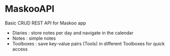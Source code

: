 # MaskooAPI

Basic CRUD REST API for Maskoo app

- Diaries : store notes per day and navigate in the calendar
- Notes : simple notes
- Toolboxes : save key-value pairs (Tools) in different Toolboxes for quick access
